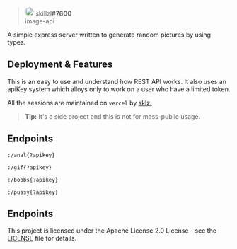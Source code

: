 
> <img  style="border-radius: 300px;"  src="https://japi.rest/discord/v1/user/565960314970177556/avatar?size=512"  width="20"/> skillzl<strong>#7600</strong><br/> image-api

  

A simple express server written to generate random pictures by using types.

## Deployment & Features

This is an easy to use and understand how REST API works. It also uses an apiKey system which alloys only to work on a user who have a limited token.

All the sessions are maintained on  `vercel`  by  [sklz.](https://skillzl.me/)

> **Tip:** It's a side project and this is not for mass-public usage.

## Endpoints

```
:/anal{?apikey}

:/gif{?apikey}

:/boobs{?apikey}

:/pussy{?apikey}
```

## Endpoints
This project is licensed under the Apache License 2.0 License - see the [LICENSE](https://github.com/skillzl/image-api/blob/main/LICENSE) file for details.
